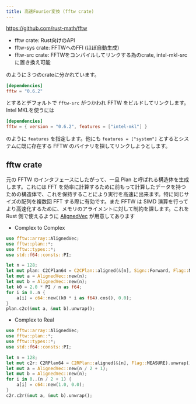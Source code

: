 ```yaml
---
title: 高速Fourier変換 (fftw crate)
---
```


https://github.com/rust-math/fftw

- fftw crate: Rust向けのAPI
- fftw-sys crate: FFTWへのFFI (ほぼ自動生成)
- fftw-src crate: FFTWをコンパイルしてリンクする為のcrate, intel-mkl-src に置き換え可能

のように３つのcrateに分かれています。

```toml
[dependencies]
fftw = "0.6.2"
```

とするとデフォルトで `fftw-src` がつかわれ FFTW をビルドしてリンクします。Intel MKLを使うには

```toml
[dependencies]
fftw = { version = "0.6.2", features = ["intel-mkl"] }
```

のように `features` を指定します。他にも `features = ["system"]` とするとシステムに既に存在する FFTW のバイナリを探してリンクしようとします。

fftw crate
-----------

元の FFTW のインタフェースにしたがって、一旦 Plan と呼ばれる構造体を生成します。これには FFT を効率に計算するために前もって計算したデータを持つための構造体で、これを保持することにより実行を高速に出来ます。特に同じサイズの配列を複数回 FFT する際に有効です。また FFTW は SIMD 演算を行ってより高速化するために、メモリのアライメントに対して制約を課します。これを Rust 側で使えるように [AlignedVec](https://docs.rs/fftw/0.6.2/fftw/array/struct.AlignedVec.html) が用意してあります

- Complex to Complex

```rust
use fftw::array::AlignedVec;
use fftw::plan::*;
use fftw::types::*;
use std::f64::consts::PI;

let n = 128;
let mut plan: C2CPlan64 = C2CPlan::aligned(&[n], Sign::Forward, Flag::MEASURE).unwrap();
let mut a = AlignedVec::new(n);
let mut b = AlignedVec::new(n);
let k0 = 2.0 * PI / n as f64;
for i in 0..n {
    a[i] = c64::new((k0 * i as f64).cos(), 0.0);
}
plan.c2c(&mut a, &mut b).unwrap();
```

- Complex to Real

```rust
use fftw::array::AlignedVec;
use fftw::plan::*;
use fftw::types::*;
use std::f64::consts::PI;

let n = 128;
let mut c2r: C2RPlan64 = C2RPlan::aligned(&[n], Flag::MEASURE).unwrap();
let mut a = AlignedVec::new(n / 2 + 1);
let mut b = AlignedVec::new(n);
for i in 0..(n / 2 + 1) {
    a[i] = c64::new(1.0, 0.0);
}
c2r.c2r(&mut a, &mut b).unwrap();
```
